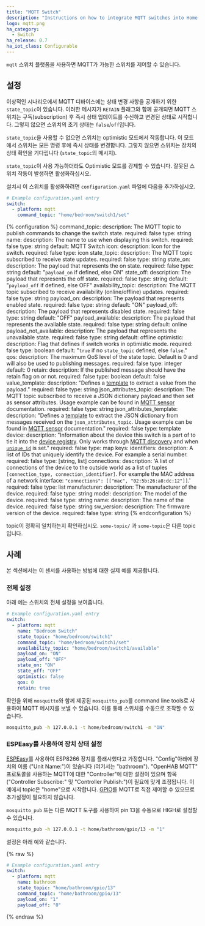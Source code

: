 ```yaml
---
title: "MQTT Switch"
description: "Instructions on how to integrate MQTT switches into Home Assistant."
logo: mqtt.png
ha_category:
  - Switch
ha_release: 0.7
ha_iot_class: Configurable
---
```


`mqtt` 스위치 플랫폼을 사용하면 MQTT가 가능한 스위치를 제어할 수 있습니다.

## 설정

이상적인 시나리오에서 MQTT 디바이스에는 상태 변경 사항을 공개하기 위한 `state_topic`이 있습니다. 이러한 메시지가 `RETAIN` 플래그와 함께 공개되면 MQTT 스위치는 구독(subscription) 후 즉시 상태 업데이트를 수신하고 변경된 상태로 시작합니다. 그렇지 않으면 스위치의 초기 상태는 `false`/`off`입니다.

`state_topic`을 사용할 수 없으면 스위치는 optimistic 모드에서 작동합니다. 이 모드에서 스위치는 모든 명령 후에 즉시 상태를 변경합니다. 그렇지 않으면 스위치는 장치의 상태 확인을 기다립니다 (`state_topic`의 메시지).

`state_topic`이 사용 가능하더라도 Optimistic 모드를 강제할 수 있습니다. 잘못된 스위치 작동이 발생하면 활성화하십시오.

설치시 이 스위치를 활성화하려면 `configuration.yaml` 파일에 다음을 추가하십시오.

```yaml
# Example configuration.yaml entry
switch:
  - platform: mqtt
    command_topic: "home/bedroom/switch1/set"
```

{% configuration %}
command_topic:
  description: The MQTT topic to publish commands to change the switch state.
  required: false
  type: string
name:
  description: The name to use when displaying this switch.
  required: false
  type: string
  default: MQTT Switch
icon:
  description: Icon for the switch.
  required: false
  type: icon
state_topic:
  description: The MQTT topic subscribed to receive state updates.
  required: false
  type: string
state_on:
  description: The payload that represents the on state.
  required: false
  type: string
  default: "`payload_on` if defined, else ON"
state_off:
  description: The payload that represents the off state.
  required: false
  type: string
  default: "`payload_off` if defined, else OFF"
availability_topic:
  description: The MQTT topic subscribed to receive availability (online/offline) updates.
  required: false
  type: string
payload_on:
  description: The payload that represents enabled state.
  required: false
  type: string
  default: "ON"
payload_off:
  description: The payload that represents disabled state.
  required: false
  type: string
  default: "OFF"
payload_available:
  description: The payload that represents the available state.
  required: false
  type: string
  default: online
payload_not_available:
  description: The payload that represents the unavailable state.
  required: false
  type: string
  default: offline
optimistic:
  description: Flag that defines if switch works in optimistic mode.
  required: false
  type: boolean
  default: "`true` if no `state_topic` defined, else `false`."
qos:
  description: The maximum QoS level of the state topic. Default is 0 and will also be used to publishing messages.
  required: false
  type: integer
  default: 0
retain:
  description: If the published message should have the retain flag on or not.
  required: false
  type: boolean
  default: false
value_template:
  description: "Defines a [template](/docs/configuration/templating/#processing-incoming-data) to extract a value from the payload."
  required: false
  type: string
json_attributes_topic:
  description: The MQTT topic subscribed to receive a JSON dictionary payload and then set as sensor attributes. Usage example can be found in [MQTT sensor](/integrations/sensor.mqtt/#json-attributes-topic-configuration) documentation.
  required: false
  type: string
json_attributes_template:
  description: "Defines a [template](/docs/configuration/templating/#processing-incoming-data) to extract the JSON dictionary from messages received on the `json_attributes_topic`. Usage example can be found in [MQTT sensor](/integrations/sensor.mqtt/#json-attributes-template-configuration) documentation."
  required: false
  type: template
device:
  description: "Information about the device this switch is a part of to tie it into the [device registry](https://developers.home-assistant.io/docs/en/device_registry_index.html). Only works through [MQTT discovery](/docs/mqtt/discovery/) and when [`unique_id`](#unique_id) is set."
  required: false
  type: map
  keys:
    identifiers:
      description: A list of IDs that uniquely identify the device. For example a serial number.
      required: false
      type: [string, list]
    connections:
      description: 'A list of connections of the device to the outside world as a list of tuples `[connection_type, connection_identifier]`. For example the MAC address of a network interface: `"connections": [["mac", "02:5b:26:a8:dc:12"]]`.'
      required: false
      type: list
    manufacturer:
      description: The manufacturer of the device.
      required: false
      type: string
    model:
      description: The model of the device.
      required: false
      type: string
    name:
      description: The name of the device.
      required: false
      type: string
    sw_version:
      description: The firmware version of the device.
      required: false
      type: string
{% endconfiguration %}

<div class='note warning'>

topic이 정확히 일치하는지 확인하십시오. `some-topic/` 과 `some-topic`은 다른 topic입니다.

</div>

## 사례

본 섹션에서는 이 센서를 사용하는 방법에 대한 실제 예를 제공합니다.

### 전체 설정

아래 예는 스위치의 전체 설정을 보여줍니다.

```yaml
# Example configuration.yaml entry
switch:
  - platform: mqtt
    name: "Bedroom Switch"
    state_topic: "home/bedroom/switch1"
    command_topic: "home/bedroom/switch1/set"
    availability_topic: "home/bedroom/switch1/available"
    payload_on: "ON"
    payload_off: "OFF"
    state_on: "ON"
    state_off: "OFF"
    optimistic: false
    qos: 0
    retain: true
```

확인을 위해 `mosquitto`와 함께 제공된 `mosquitto_pub`를 command line tools로 사용하여 MQTT 메시지를 보낼 수 있습니다. 이를 통해 스위치를 수동으로 조작할 수 있습니다.

```bash
mosquitto_pub -h 127.0.0.1 -t home/bedroom/switch1 -m "ON"
```

### ESPEasy를 사용하여 장치 상태 설정 

[ESPEasy](https://github.com/letscontrolit/ESPEasy)를 사용하여 ESP8266 장치를 플래시했다고 가정합니다. "Config"아래에 장치의 이름 ("Unit Name:")이 있습니다 (여기서는 "bathroom"). "OpenHAB MQTT" 프로토콜을 사용하는 MQTT에 대한 "Controller"에 대한 설정이 있으며 항목("Controller Subscribe:" 및 "Controller Publish:")이 필요에 맞게 조정됩니다. 이 예에서 topic은 "home"으로 시작합니다. [GPIO](https://www.letscontrolit.com/wiki/index.php/GPIO)를 MQTT로 직접 제어할 수 있으므로 추가설정이 필요하지 않습니다.

`mosquitto_pub` 또는 다른 MQTT 도구를 사용하여 pin 13을 수동으로 HIGH로 설정할 수 있습니다.

```bash
mosquitto_pub -h 127.0.0.1 -t home/bathroom/gpio/13 -m "1"
```

설정은 아래 예와 같습니다.

{% raw %}
```yaml
# Example configuration.yaml entry
switch:
  - platform: mqtt
    name: bathroom
    state_topic: "home/bathroom/gpio/13"
    command_topic: "home/bathroom/gpio/13"
    payload_on: "1"
    payload_off: "0"
```
{% endraw %}
